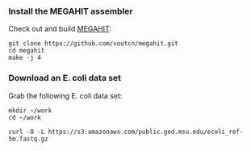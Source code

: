 ### Install the MEGAHIT assembler

Check out and build [MEGAHIT](https://www.ncbi.nlm.nih.gov/pubmed/27012178):

    git clone https://github.com/voutcn/megahit.git
    cd megahit
    make -j 4

### Download an E. coli data set

Grab the following E. coli data set:

    mkdir ~/work
    cd ~/work
    
    curl -O -L https://s3.amazonaws.com/public.ged.msu.edu/ecoli_ref-5m.fastq.gz
